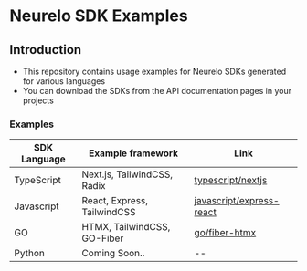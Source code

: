 # Neurelo SDK Examples

## Introduction

- This repository contains usage examples for Neurelo SDKs generated for various languages
- You can download the SDKs from the API documentation pages in your projects

### Examples

| SDK Language | Example framework           | Link                                                   |
| ------------ | --------------------------- | ------------------------------------------------------ |
| TypeScript   | Next.js, TailwindCSS, Radix | [typescript/nextjs](/typescript/nextjs)               |
| Javascript   | React, Express, TailwindCSS | [javascript/express-react](/javascript/express-react) |
| GO           | HTMX, TailwindCSS, GO-Fiber | [go/fiber-htmx](/go/fiber-htmx)                       |
| Python       | Coming Soon..               | --                                                     |
